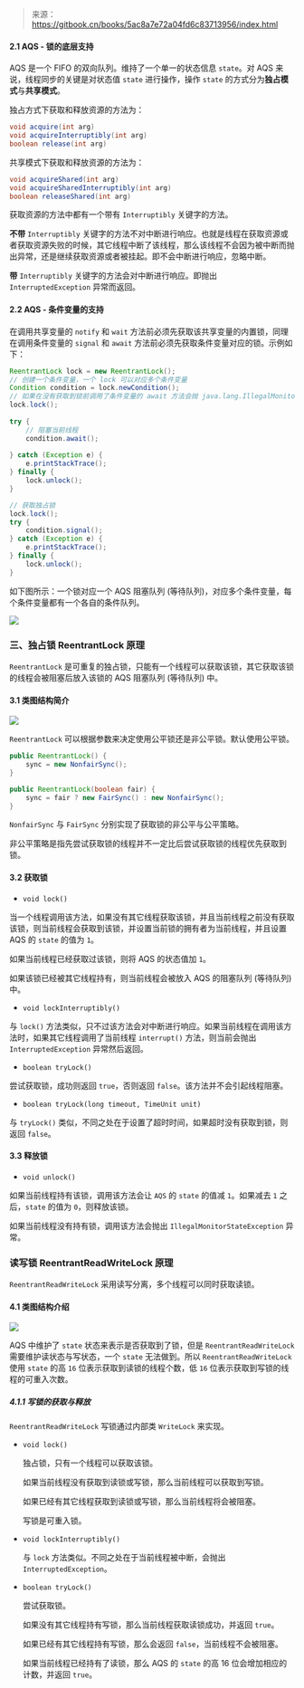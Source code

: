 > 来源： https://gitbook.cn/books/5ac8a7e72a04fd6c83713956/index.html

#### 2.1 AQS - 锁的底层支持

AQS 是一个 FIFO 的双向队列。维持了一个单一的状态信息 `state`。对 AQS 来说，线程同步的关键是对状态值 `state` 进行操作，操作 `state` 的方式分为**独占模式**与**共享模式**。

独占方式下获取和释放资源的方法为：

```java
void acquire(int arg)
void acquireInterruptibly(int arg)
boolean release(int arg)
```

共享模式下获取和释放资源的方法为：

```java
void acquireShared(int arg)
void acquireSharedInterruptibly(int arg)
boolean releaseShared(int arg)
```

获取资源的方法中都有一个带有 `Interruptibly` 关键字的方法。

**不带** `Interruptibly` 关键字的方法不对中断进行响应。也就是线程在获取资源或者获取资源失败的时候，其它线程中断了该线程，那么该线程不会因为被中断而抛出异常，还是继续获取资源或者被挂起。即不会中断进行响应，忽略中断。

**带** `Interruptibly` 关键字的方法会对中断进行响应。即抛出 `InterruptedException` 异常而返回。

#### 2.2 AQS - 条件变量的支持

在调用共享变量的 `notify` 和 `wait` 方法前必须先获取该共享变量的内置锁，同理在调用条件变量的 `signal` 和 `await` 方法前必须先获取条件变量对应的锁。示例如下：

```java
ReentrantLock lock = new ReentrantLock();		
// 创建一个条件变量，一个 lock 可以对应多个条件变量
Condition condition = lock.newCondition();
// 如果在没有获取到锁前调用了条件变量的 await 方法会抛 java.lang.IllegalMonitorStateException 异常。
lock.lock();
				
try {
    // 阻塞当前线程
    condition.await();
    
} catch (Exception e) {
    e.printStackTrace();
} finally {
    lock.unlock();
}
```

```java
// 获取独占锁
lock.lock();
try {
    condition.signal();
} catch (Exception e) {
    e.printStackTrace();
} finally {
    lock.unlock();
}
```

如下图所示：一个锁对应一个 AQS 阻塞队列 (等待队列)，对应多个条件变量，每个条件变量都有一个各自的条件队列。

![](../images/3e12f860-3b3b-11e8-935b-9d72f9362f36.png)

### 三、独占锁 ReentrantLock 原理

`ReentrantLock` 是可重复的独占锁，只能有一个线程可以获取该锁，其它获取该锁的线程会被阻塞后放入该锁的 AQS 阻塞队列 (等待队列) 中。

#### 3.1 类图结构简介

![](../images/39742e45035e9761b6b110d026c9622c.png)

`ReentrantLock` 可以根据参数来决定使用公平锁还是非公平锁。默认使用公平锁。

```java
public ReentrantLock() {
    sync = new NonfairSync();
}

public ReentrantLock(boolean fair) {
    sync = fair ? new FairSync() : new NonfairSync();
}
```

`NonfairSync` 与 `FairSync` 分别实现了获取锁的非公平与公平策略。

非公平策略是指先尝试获取锁的线程并不一定比后尝试获取锁的线程优先获取到锁。

#### 3.2 获取锁

-   `void lock()` 

当一个线程调用该方法，如果没有其它线程获取该锁，并且当前线程之前没有获取该锁，则当前线程会获取到该锁，并设置当前锁的拥有者为当前线程，并且设置 AQS 的 `state` 的值为 `1`。

如果当前线程已经获取过该锁，则将 AQS 的状态值加 `1`。

如果该锁已经被其它线程持有，则当前线程会被放入 AQS 的阻塞队列 (等待队列) 中。

-   `void lockInterruptibly()` 

与 `lock()` 方法类似，只不过该方法会对中断进行响应。如果当前线程在调用该方法时，如果其它线程调用了当前线程 `interrupt()` 方法，则当前会抛出 `InterruptedException` 异常然后返回。

-   `boolean tryLock()` 

尝试获取锁，成功则返回 `true`，否则返回 `false`。该方法并不会引起线程阻塞。

-   `boolean tryLock(long timeout, TimeUnit unit)`

与 `tryLock()` 类似，不同之处在于设置了超时时间，如果超时没有获取到锁，则返回 `false`。

#### 3.3 释放锁

-   `void unlock()`

如果当前线程持有该锁，调用该方法会让 `AQS` 的 `state` 的值减 `1`。如果减去 `1` 之后，`state` 的值为 `0`，则释放该锁。

如果当前线程没有持有锁，调用该方法会抛出 `IllegalMonitorStateException` 异常。

### 读写锁 ReentrantReadWriteLock 原理

`ReentrantReadWriteLock` 采用读写分离，多个线程可以同时获取读锁。

#### 4.1 类图结构介绍

![](../images/74b7daf4ea7f30e13b8fc33d3dbae4ac.png)

AQS 中维护了 `state` 状态来表示是否获取到了锁，但是 `ReentrantReadWriteLock` 需要维护读状态与写状态，一个 `state` 无法做到。所以 `ReentrantReadWriteLock` 使用 `state` 的高 `16` 位表示获取到读锁的线程个数，低 `16` 位表示获取到写锁的线程的可重入次数。

##### 4.1.1 写锁的获取与释放

`ReentrantReadWriteLock` 写锁通过内部类 `WriteLock` 来实现。

-   `void lock()`

    独占锁，只有一个线程可以获取该锁。

    如果当前线程没有获取到读锁或写锁，那么当前线程可以获取到写锁。

    如果已经有其它线程获取到读锁或写锁，那么当前线程将会被阻塞。

    写锁是可重入锁。

-   `void lockInterruptibly()`

    与 `lock` 方法类似。不同之处在于当前线程被中断，会抛出 `InterruptedException`。

-   `boolean tryLock()`

    尝试获取锁。

    如果没有其它线程持有写锁，那么当前线程获取读锁成功，并返回 `true`。

    如果已经有其它线程持有写锁，那么会返回 `false`，当前线程不会被阻塞。

    如果当前线程已经持有了读锁，那么 AQS 的 `state` 的高 16 位会增加相应的计数，并返回 `true`。

